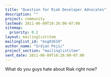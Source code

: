```yaml
---
title: "Question for Riak Developer Advocates"
description: ""
project: community
lastmod: 2011-06-09T10:26:00-07:00
sitemap:
  priority: 0.2
layout: mailinglistitem
mailinglist_id: "msg03619"
author_name: "Srdjan Pejic"
project_section: "mailinglistitem"
sent_date: 2011-06-09T10:26:00-07:00
---
```



What do you guys hate about Riak right now?

